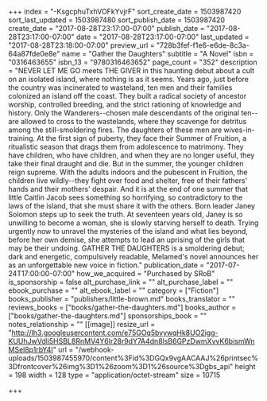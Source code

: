+++
index = "-KsgcphuTxhVOFkYvjrF"
sort_create_date = 1503987420
sort_last_updated = 1503987480
sort_publish_date = 1503987420
create_date = "2017-08-28T23:17:00-07:00"
publish_date = "2017-08-28T23:17:00-07:00"
date = "2017-08-28T23:17:00-07:00"
last_updated = "2017-08-28T23:18:00-07:00"
preview_url = "728b3fef-f1e6-e6de-8c3a-64a87fde0e8e"
name = "Gather the Daughters"
subtitle = "A Novel"
isbn = "0316463655"
isbn_13 = "9780316463652"
page_count = "352"
description = "NEVER LET ME GO meets THE GIVER in this haunting debut about a cult on an isolated island, where nothing is as it seems. Years ago, just before the country was incinerated to wasteland, ten men and their families colonized an island off the coast. They built a radical society of ancestor worship, controlled breeding, and the strict rationing of knowledge and history. Only the Wanderers--chosen male descendants of the original ten--are allowed to cross to the wastelands, where they scavenge for detritus among the still-smoldering fires. The daughters of these men are wives-in-training. At the first sign of puberty, they face their Summer of Fruition, a ritualistic season that drags them from adolescence to matrimony. They have children, who have children, and when they are no longer useful, they take their final draught and die. But in the summer, the younger children reign supreme. With the adults indoors and the pubescent in Fruition, the children live wildly--they fight over food and shelter, free of their fathers' hands and their mothers' despair. And it is at the end of one summer that little Caitlin Jacob sees something so horrifying, so contradictory to the laws of the island, that she must share it with the others. Born leader Janey Solomon steps up to seek the truth. At seventeen years old, Janey is so unwilling to become a woman, she is slowly starving herself to death. Trying urgently now to unravel the mysteries of the island and what lies beyond, before her own demise, she attempts to lead an uprising of the girls that may be their undoing. GATHER THE DAUGHTERS is a smoldering debut; dark and energetic, compulsively readable, Melamed's novel announces her as an unforgettable new voice in fiction."
publication_date = "2017-07-24T17:00:00-07:00"
how_we_acquired = "Purchased by SRoB"
is_sponsorship = false
alt_purchase_link = ""
alt_purchase_label = ""
ebook_purchase = ""
alt_ebook_label = ""
category = ["Fiction"]
books_publisher = "publishers/little-brown.md"
books_translator = ""
reviews_books = ["books/gather-the-daughters.md"]
books_author = ["books/gather-the-daughters.md"]
sponsorships_book = ""
notes_relationship = ""
[[image]]
resize_url = "http://lh3.googleusercontent.com/e75GOq5bvywqHk8UO2igg-KUUhJwVdli5HSBL8RnMV4Y6lr28r9dY7A4dn8lsB6GPzDwmXvvK6bismWnMSel8p1rbY4I"
url = "/webhook-uploads/1503987455970/content%3Fid%3DGQx9vgAACAAJ%26printsec%3Dfrontcover%26img%3D1%26zoom%3D1%26source%3Dgbs_api"
height = 198
width = 128
type = "application/octet-stream"
size = 10715

+++
